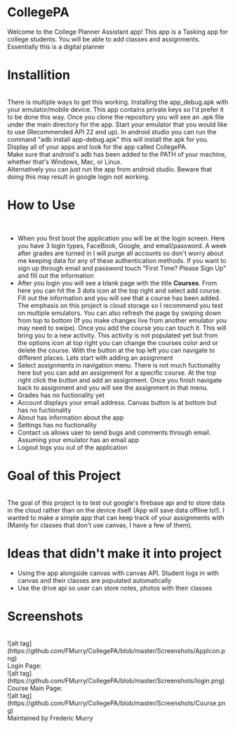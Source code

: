 # CollegePA
Welcome to the College Planner Assistant app! This app is a Tasking app for college students. You will be able to add classes and     assignments. Essentially this is a digital planner

<h1>Installition</h1>
<br>
There is multiple ways to get this working. Installing the app_debug.apk with your emulator/mobile device. This app contains private keys so I'd prefer it to be done this way. Once you clone the repository you will see an .apk file  under the main directory for the app. Start your emulator that you would like to use (Recommended API 22 and up). In android studio you can run the command "adb install app-debug.apk" this will install the apk for you. Display all of your apps and look for the app called CollegePA.
<br>
Make sure that android's adb has been added to the PATH of your machine, whether that's Windows, Mac, or Linux.
<br>
Alternatively you can just run the app from android studio. Beware that doing this may result in google login not working.

<h1>How to Use</h1>
<br>
<ul>
	<li>
		When you first boot the application you will be at the login screen. Here you have 3 login types, FaceBook, Google, and email/password. A week after grades are turned in I will purge all accounts so don't worry about me keeping data for any of these authentication methods. If you want to sign up through email and password touch "First Time? Please Sign Up" and fill out the information
	</li>
	<li>
		After you login you will see a blank page with the title <b>Courses</b>. From here you can hit the 3 dots icon at the top right and select add course. Fill out the information and you will see that a course has been added. The emphasis on this project is cloud storage so I recommend you test on multiple emulators. You can also refresh the page by swiping down from top to bottom (If you make changes live from another emulator you may need to swipe). Once you add the course you can touch it. This will bring you to a new activity. This activity is not populated yet but from the options icon at top right you can change the courses color and or delete the course. With the button at the top left you can navigate to different places. Lets start with adding an assignment 
	</li>
	<li>
		Select assignments in navigation menu. There is not much fuctionality here but you can add an assignment for a specific course. At the top right click the button and add an assignment. Once you finish navigate back to assignment and you will see the assignment in that menu.
	</li>
	<li>
		Grades has no fuctionality yet
	</li>
	<li>
		Account displays your email address. Canvas button is at bottom but has no fuctionality
	</li>
	<li>About has information about the app</li>
	<li>Settings has no fuctionality</li>
	<li>Contact us allows user to send bugs and comments through email. Assuming your emulator has an email app</li>
	<li>Logout logs you out of the application</li>
</ul>



<h1>Goal of this Project</h1>
<br>
The goal of this project is to test out google's firebase api and to store data in the cloud rather than on the device itself (App will save data offline to!). I wanted to make a simple app that can keep track of your assignments with (Mainly for classes that don't use canvas, I have a few of them).
<h1>Ideas that didn't make it into project</h1>
<ul>
	<li>
	Using the app alongside canvas with canvas API. Student logs in with canvas and their classes are populated automatically
	</li>
	<li>
	Use the drive api so user can store notes, photos with their classes
	</li>
</ul>

<h1>Screenshots</h1>
<br>
![alt tag](https://github.com/FMurry/CollegePA/blob/master/Screenshots/AppIcon.png)
<br>
Login Page:
<br>
![alt tag](https://github.com/FMurry/CollegePA/blob/master/Screenshots/login.png)
<br>
Course Main Page:
<br>
![alt tag](https://github.com/FMurry/CollegePA/blob/master/Screenshots/Course.png)

<br>
Maintained by Frederic Murry

